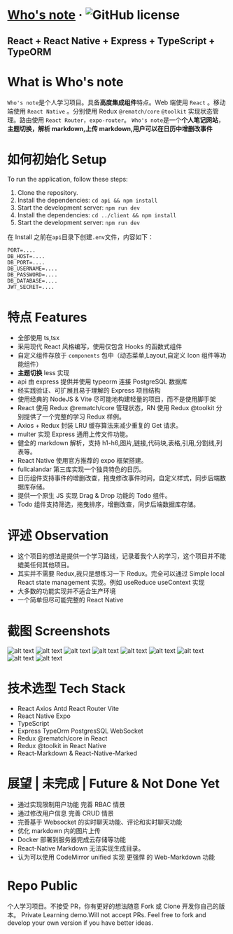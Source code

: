 # [Who's note](https://github.com/) &middot; ![GitHub license](https://img.shields.io/badge/license-MIT-blue.svg)

## React + React Native + Express + TypeScript + TypeORM

# What is Who's note

`Who's note`是个人学习项目。具备**高度集成组件**特点。Web 端使用 `React` 。移动端使用 `React Native` 。分别使用 Redux `@rematch/core` `@toolkit` 实现状态管理。路由使用 `React Router`，`expo-router`。
`Who's note`是一个**个人笔记网站**，**主题切换，解析 markdown,上传 markdown,用户可以在日历中增删改事件**

# 如何初始化 Setup

To run the application, follow these steps:

1. Clone the repository.
2. Install the dependencies: `cd api && npm install`
3. Start the development server: `npm run dev`
4. Install the dependencies: `cd ../client && npm install`
5. Start the development server: `npm run dev`

在 Install 之前在`api`目录下创建`.env`文件，内容如下：

```
PORT=....
DB_HOST=....
DB_PORT=....
DB_USERNAME=....
DB_PASSWORD=....
DB_DATABASE=....
JWT_SECRET=....
```

# 特点 Features

- 全部使用 ts,tsx
- 采用现代 React 风格编写，使用仅包含 Hooks 的函数式组件
- 自定义组件存放于 `components` 包中（动态菜单,Layout,自定义 Icon 组件等功能组件）
- **主题切换** less 实现
- api 由 express 提供并使用 typeorm 连接 PostgreSQL 数据库
- 经实践验证、可扩展且易于理解的 Express 项目结构
- 使用经典的 NodeJS & Vite 尽可能地构建轻量的项目，而不是使用脚手架
- React 使用 Redux @rematch/core 管理状态，RN 使用 Redux @toolkit 分别提供了一个完整的学习 Redux 样例。
- Axios + Redux 封装 LRU 缓存算法来减少重复的 Get 请求。
- multer 实现 Express 通用上传文件功能。
- 健全的 markdown 解析，支持 h1-h6,图片,链接,代码块,表格,引用,分割线,列表等。
- React Native 使用官方推荐的 expo 框架搭建。
- fullcalandar 第三库实现一个独具特色的日历。
- 日历组件支持事件的增删改查，拖曳修改事件时间，自定义样式，同步后端数据库存储。
- 提供一个原生 JS 实现 Drag & Drop 功能的 Todo 组件。
- Todo 组件支持筛选，拖曳排序，增删改查，同步后端数据库存储。

# 评述 Observation

- 这个项目的想法是提供一个学习路线，记录着我个人的学习，这个项目并不能媲美任何其他项目。
- 其实并不需要 Redux,我只是想练习一下 Redux。完全可以通过 Simple local React state management 实现。例如 useReduce useContext 实现
- 大多数的功能实现并不适合生产环境
- 一个简单但尽可能完整的 React Native

# 截图 Screenshots

![alt text](/assets/screenshots/image.png)
![alt text](/assets/screenshots/image-1.png)
![alt text](/assets/screenshots/image-2.png)
![alt text](/assets/screenshots/image-3.png)
![alt text](/assets/screenshots/image-4.png)
![alt text](/assets/screenshots/image-5.png)
![alt text](/assets/screenshots/0f41e6f4a15a39ee785f40bf39bcc47.jpg)
![alt text](/assets/screenshots/b533460d4e1157951480239424d5109.jpg)
![alt text](/assets/screenshots/c238d62da2b63bd774fc49ad9ec72a9.jpg)

# 技术选型 Tech Stack

- React Axios Antd React Router Vite
- React Native Expo
- TypeScript
- Express TypeOrm PostgresSQL WebSocket
- Redux @rematch/core in React
- Redux @toolkit in React Native
- React-Markdown & React-Native-Marked

# 展望 | 未完成 | Future & Not Done Yet

- 通过实现限制用户功能 完善 RBAC 情景
- 通过修改用户信息 完善 CRUD 情景
- 完善基于 Websocket 的实时聊天功能、评论和实时聊天功能
- 优化 markdown 内的图片上传
- Docker 部署到服务器完成云存储等功能
- React-Native Markdown 无法实现生成目录。
- 认为可以使用 CodeMirror unified 实现 更强悍 的 Web-Markdown 功能

# Repo Public

个人学习项目。不接受 PR，你有更好的想法随意 Fork 或 Clone 开发你自己的版本。
Private Learning demo.Will not accept PRs. Feel free to fork and develop your own version if you have better ideas.
